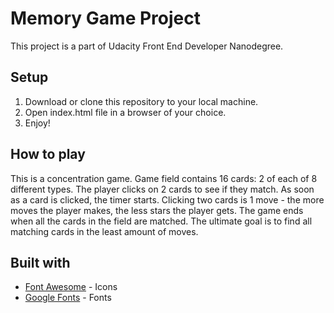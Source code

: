 # Memory Game Project

This project is a part of Udacity Front End Developer Nanodegree.

## Setup

1. Download or clone this repository to your local machine.
2. Open index.html file in a browser of your choice.
3. Enjoy!

## How to play

This is a concentration game. Game field contains 16 cards: 2 of each of 8 different types. The player clicks on 2 cards to see if they match. As soon as a card is clicked, the timer starts. Clicking two cards is 1 move - the more moves the player makes, the less stars the player gets. The game ends when all the cards in the field are matched. The ultimate goal is to find all matching cards in the least amount of moves.

## Built with

* [Font Awesome](https://fontawesome.com/) - Icons
* [Google Fonts](https://fonts.google.com/) - Fonts
